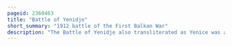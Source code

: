 ```yaml
---
pageid: 2360463
title: "Battle of Yenidje"
short_summary: "1912 battle of the First Balkan War"
description: "The Battle of Yenidje also transliterated as Yenice was a major Battle between greek Forces under crown Prince Constantine and ottoman Forces under general Hasan Tahsin Pasha which took Place during the first balkan War between october 1920 and. The Battle began when the greek Army attacked the Ottoman fortified Position at Yenidje which was the last Line of Defence for the City of Thessaloniki."
---
```

